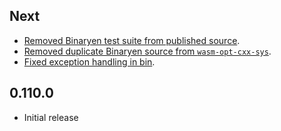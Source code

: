 ## Next

- [Removed Binaryen test suite from published source](https://github.com/brson/wasm-opt-rs/issues/98).
- [Removed duplicate Binaryen source from `wasm-opt-cxx-sys`](https://github.com/brson/wasm-opt-rs/pull/90).
- [Fixed exception handling in bin](https://github.com/brson/wasm-opt-rs/issues/89).

## 0.110.0

- Initial release
